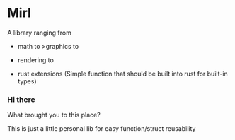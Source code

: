 # Mirl

A library ranging from

- math to >graphics to

- rendering to

- rust extensions (Simple function that should be built into rust for built-in types)

### Hi there

What brought you to this place?

This is just a little personal lib for easy function/struct reusability
